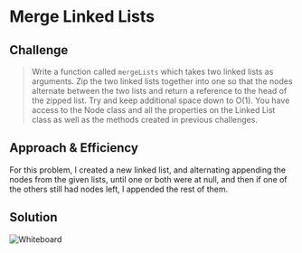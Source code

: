 # Merge Linked Lists

## Challenge
> Write a function called `mergeLists` which takes two linked lists as arguments. Zip the two linked lists together into one so that the nodes alternate between the two lists and return a reference to the head of the zipped list. Try and keep additional space down to O(1). You have access to the Node class and all the properties on the Linked List class as well as the methods created in previous challenges.

## Approach & Efficiency
For this problem, I created a new linked list, and alternating appending the nodes from the given lists, until one or both were at null, and then if one of the others still had nodes left, I appended the rest of them.

## Solution
![Whiteboard]()

